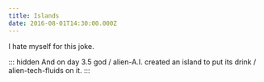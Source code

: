```yaml
---
title: Islands
date: 2016-08-01T14:30:00.000Z
---
```


I hate myself for this joke.

::: hidden
And on day 3.5 god / alien-A.I. created an island to put its drink / alien-tech-fluids on it.
:::